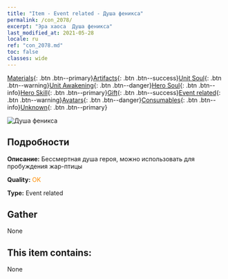 ```yaml
---
title: "Item - Event related - Душа феникса"
permalink: /con_2078/
excerpt: "Эра хаоса  Душа феникса"
last_modified_at: 2021-05-28
locale: ru
ref: "con_2078.md"
toc: false
classes: wide
---
```

 [Materials](/ItemsRU/){: .btn .btn--primary}[Artifacts](/ItemsRU/Artifacts/){: .btn .btn--success}[Unit Soul](/ItemsRU/UnitSoul/){: .btn .btn--warning}[Unit Awakening](/ItemsRU/UnitAwakening/){: .btn .btn--danger}[Hero Soul](/ItemsRU/HeroSoul/){: .btn .btn--info}[Hero Skill](/ItemsRU/HeroSkill/){: .btn .btn--primary}[Gift](/ItemsRU/Gift/){: .btn .btn--success}[Event related](/ItemsRU/Events/){: .btn .btn--warning}[Avatars](/ItemsRU/Avatars/){: .btn .btn--danger}[Consumables](/ItemsRU/Consumables/){: .btn .btn--info}[Unknown](/ItemsRU/Unknown/){: .btn .btn--primary}

 ![Душа феникса](/images/t/juexing_907.jpg)

## Подробности
 **Описание:** Бессмертная душа героя, можно использовать для пробуждения жар-птицы

 **Quality:** <span style="color: #FF8C00">OK</span>

 **Type:** Event related

## Gather

  None

## This item contains:

  None

